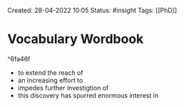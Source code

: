Created: 28-04-2022 10:05
Status: #insight 
Tags: [[PhD]] 

# Vocabulary Wordbook

^6fa46f

- to extend the reach of
- an increasing effort to
- impedes further investigtion of
- this discovery has spurred enormous interest in
